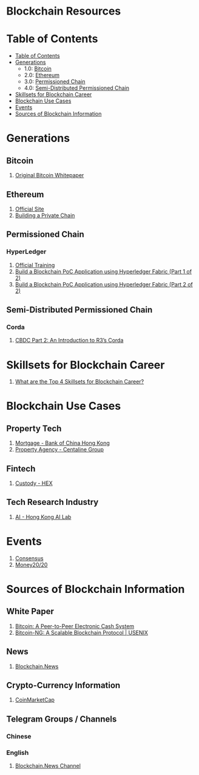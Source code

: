 # Blockchain Resources
Table of Contents
=================
   * [Table of Contents](#table-of-contents)
   * [Generations](#blockchain-changes)
      * 1.0: [Bitcoin](#bitcoin)
      * 2.0: [Ethereum](#ethereum)
      * 3.0: [Permissioned Chain](#permissioned-chain)
      * 4.0: [Semi-Distributed Permissioned Chain](#semo-distributed-permissioned-chain)
   * [Skillsets for Blockchain Career](#skillsets-for-blockchain-career)
   * [Blockchain Use Cases](#blockchain-use-cases)
   * [Events](#events)
   * [Sources of Blockchain Information](#sources-of-blockchain-information)
     
# Generations
## Bitcoin
1. [Original Bitcoin Whitepaper](https://bitcoin.org/bitcoin.pdf)
## Ethereum
1. [Official Site](https://www.ethereum.org/)
1. [Building a Private Chain](https://medium.com/blockchainbistro/set-up-a-private-ethereum-blockchain-and-deploy-your-first-solidity-smart-contract-on-the-caa8334c343d)
## Permissioned Chain
### HyperLedger
1. [Official Training](https://www.hyperledger.org/resources/training)
1. [Build a Blockchain PoC Application using Hyperledger Fabric (Part 1 of 2)](https://blockchain.news/Post?id=55e9afea-12ca-47e5-b4da-d9f16851f496)
1. [Build a Blockchain PoC Application using Hyperledger Fabric (Part 2 of 2)](https://blockchain.news/Post?id=Build-a-Blockchain-PoC-Application-using-Hyperledger-Fabric-Series-2-of-2-3e0387d3-62eb-4631-adaf-1b37683c80af)
## Semi-Distributed Permissioned Chain
### Corda
1. [CBDC Part 2: An Introduction to R3’s Corda](https://blockchain.news/Post?id=80d4f9d2-ce9f-4dbb-8cae-cd582676083a)

# Skillsets for Blockchain Career
1. [What are the Top 4 Skillsets for Blockchain Career?](https://blockchain.news/Post?id=What-are-the-Top-4-Skillsets-for-Blockchain-Career-1c1799aa-d18e-4f35-8660-57beb79bc64a)

# Blockchain Use Cases
## Property Tech
1. [Mortgage - Bank of China Hong Kong](https://www.scmp.com/business/banking-finance/article/2142997/bank-china-embracing-blockchain-use-hong-kong)
1. [Property Agency - Centaline Group](https://blockchain.news/Post?id=Exclusive-Latest-PropTech-Roadmap-Revealed-From-HK-No1-Property-Agency-01af6674-f694-4348-8ab1-a2d675a89862)
## Fintech
1. [Custody - HEX](https://blockchain.news/Post?id=Blockchain.News-Interview-with-Managing-Partner-of-HEX-Alessio-Quaglini-on-Digital-Asset-Custody)
## Tech Research Industry
1. [AI - Hong Kong AI Lab](https://blockchain.news/Post?id=Talent-Shortage%3A-The-Key-Pain-Point-in-AI-Industry-9d7cfc35-19dd-4d2a-a471-9d8a4123ffc2)

# Events
1. [Consensus](https://www.coindesk.com/events/consensus-2019)
1. [Money20/20](https://europe.money2020.com/)

# Sources of Blockchain Information
## White Paper
1. [Bitcoin: A Peer-to-Peer Electronic Cash System](https://bitcoin.org/bitcoin.pdf)
1. [Bitcoin-NG: A Scalable Blockchain Protocol | USENIX](https://www.usenix.org/node/194907)

## News
1. [Blockchain.News](https://blockchain.news)
## Crypto-Currency Information
1. [CoinMarketCap](https://coinmarketcap.com)
## Telegram Groups / Channels
### Chinese
### English
1. [Blockchain.News Channel](https://t.me/blockchainnewsofficial)
